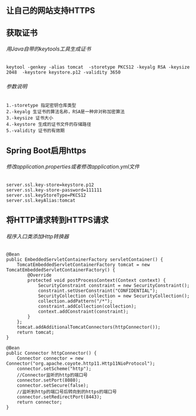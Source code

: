 ## 让自己的网站支持HTTPS

## 获取证书

###### 用Java自带的keytools工具生成证书

    keytool -genkey -alias tomcat  -storetype PKCS12 -keyalg RSA -keysize 2048  -keystore keystore.p12 -validity 3650

###### 参数说明
	1.-storetype 指定密钥仓库类型
    2.-keyalg 生证书的算法名称，RSA是一种非对称加密算法
    3.-keysize 证书大小
    4.-keystore 生成的证书文件的存储路径
    5.-validity 证书的有效期


## Spring Boot启用https

###### 修改application.properties或者修改application.yml文件

	server.ssl.key-store=keystore.p12
    server.ssl.key-store-password=111111
    server.ssl.keyStoreType=PKCS12
    server.ssl.keyAlias:tomcat


## 将HTTP请求转到HTTPS请求


###### 程序入口类添加Http转换器

	@Bean
    public EmbeddedServletContainerFactory servletContainer() {
        TomcatEmbeddedServletContainerFactory tomcat = new TomcatEmbeddedServletContainerFactory() {
            @Override
            protected void postProcessContext(Context context) {
                SecurityConstraint constraint = new SecurityConstraint();
                constraint.setUserConstraint("CONFIDENTIAL");
                SecurityCollection collection = new SecurityCollection();
                collection.addPattern("/*");
                constraint.addCollection(collection);
                context.addConstraint(constraint);
            }
        };
        tomcat.addAdditionalTomcatConnectors(httpConnector());
        return tomcat;
    }

    @Bean
    public Connector httpConnector() {
        Connector connector = new Connector("org.apache.coyote.http11.Http11NioProtocol");
        connector.setScheme("http");
        //Connector监听的http的端口号
        connector.setPort(8080);
        connector.setSecure(false);
        //监听到http的端口号后转向到的https的端口号
        connector.setRedirectPort(8443);
        return connector;
    }





























































